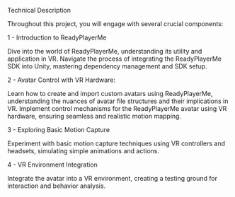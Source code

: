 Technical Description

Throughout this project, you will engage with several crucial components:

1 - Introduction to ReadyPlayerMe

Dive into the world of ReadyPlayerMe, understanding its utility and application in VR. Navigate the process of integrating the ReadyPlayerMe SDK into Unity, mastering dependency management and SDK setup.

2 - Avatar Control with VR Hardware:

Learn how to create and import custom avatars using ReadyPlayerMe, understanding the nuances of avatar file structures and their implications in VR. Implement control mechanisms for the ReadyPlayerMe avatar using VR hardware, ensuring seamless and realistic motion mapping.

3 - Exploring Basic Motion Capture

Experiment with basic motion capture techniques using VR controllers and headsets, simulating simple animations and actions.

4 - VR Environment Integration

Integrate the avatar into a VR environment, creating a testing ground for interaction and behavior analysis.
